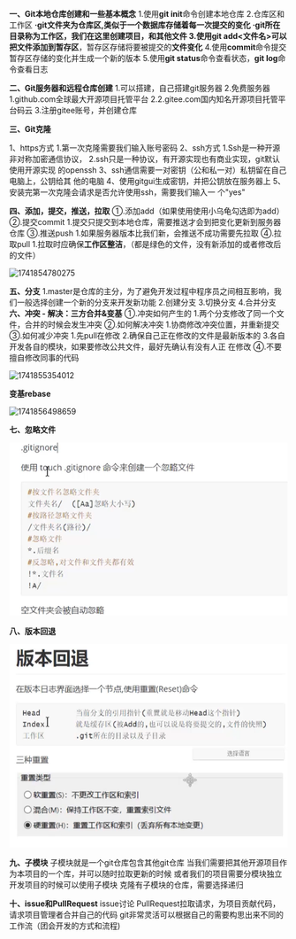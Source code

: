 **一、Git本地仓库创建和一些基本概念**
1.使用**git init**命令创建本地仓库
2.仓库区和工作区
**·git文件夹为仓库区,**类似于一个数据库存储着每一次提交的变化
**·git所在目录称为工作区**，我们在这里创建项目，和其他文件
3.使用**git add<文件名>**可以把文件添加到**暂存区**，暂存区存储将要被提交的**文件变化**
4.使用**commit**命令提交暂存区存储的变化并生成一个新的版本
5.使用**git status**命令查看状态，**git log**命令查看日志

**二、Git服务器和远程仓库创建**
1.可以搭建，自己搭建git服务器
2.免费服务器
1.github.com全球最大开源项目托管平台
2.2.gitee.com国内知名开源项目托管平台码云
3.注册gitee账号，并创建仓库

**三、Git克隆**

1、https方式
1.第一次克隆需要我们输入账号密码
2、ssh方式
1.Ssh是一种开源非对称加密通信协议，
2.ssh只是一种协议，有开源实现也有商业实现，git默认使用开源实现
的openssh
3、ssh通信需要一对密钥（公和私一对）私钥留在自己电脑上，公钥给其
他的电脑
4、使用gitgui生成密钥，并把公钥放在服务器上
5、安装完第一次克隆会请求是否允许使用ssh，需要我们输入一
个"yes"

**四、添加，提交，推送，拉取**
①.添加add（如果使用使用小乌龟勾选即为add）
②.提交commit
1.提交只提交到本地仓库，需要推送才会到把变化更新到服务器仓库
③.推送push
1.如果服务器版本比我们新，会推送不成功需要先拉取
④.拉取pull
1.拉取时应确保**工作区整洁**，（都是绿色的文件，没有新添加的或者修改后的文件）

![1741854780275](assets/1741854780275.png)

**五、分支**
1.master是仓库的主分，为了避免开发过程中程序员之间相互影响，我们一般选择创建一个新的分支来开发新功能
2.创建分支
3.切换分支
4.合并分支
**六、冲突 - 解决：三方合并&变基**
 ①.冲突如何产生的
1.两个分支修改了同一个文件，合并的时候会发生冲突
②.如何解决冲突
1.协商修改冲突位置，并重新提交
③.如何减少冲突
1.先pull在修改
2.确保自己正在修改的文件是最新版本的
3.各自开发各自的模块，如果要修改公共文件，最好先确认有没有人正
在修改
④.不要擅自修改同事的代码

![1741855354012](assets/1741855354012.png)

**变基rebase**

![1741856498659](assets/1741856498659.png)



**七、忽略文件**



![1741851792570](assets/1741851792570.png)

**八、版本回退**

![1741851904032](assets/1741851904032.png)

**九、子模块**
子模块就是一个git仓库包含其他git仓库
当我们需要把其他开源项目作为本项目的一个库，并可以随时拉取更新的时候
或者我们的项目需要分模块独立开发项目的时候可以使用子模块
克隆有子模块的仓库，需要选择递归

**十、issue和PullRequest**
issue讨论
PullRequest拉取请求，为项目贡献代码，请求项目管理者合并自己的代码
git非常灵活可以根据自己的需要构思出来不同的工作流（团会开发的方式和流程)